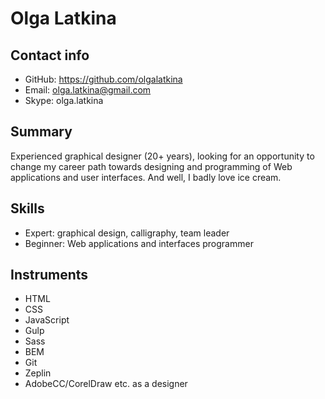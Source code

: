 # Olga Latkina  

## Contact info
* GitHub: https://github.com/olgalatkina  
* Email: olga.latkina@gmail.com  
* Skype: olga.latkina

## Summary
Experienced graphical designer (20+ years),
looking for an opportunity to change my career path
towards designing and programming of Web applications
and user interfaces.
And well, I badly love ice cream.

## Skills
* Expert: graphical design, calligraphy, team leader
* Beginner: Web applications and interfaces programmer

## Instruments
* HTML
* CSS
* JavaScript 
* Gulp
* Sass
* BEM
* Git
* Zeplin
* AdobeCC/CorelDraw etc. as a designer 